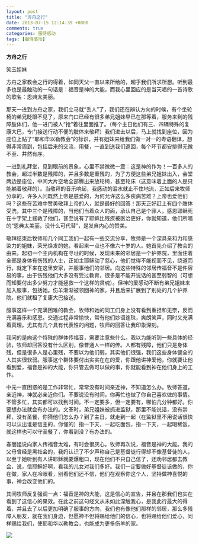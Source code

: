 ```yaml
---
layout: post
title: "方舟之行"
date: 2013-07-15 12:14:39 +0800
comments: true
categories: 服侍感动
tags: [服侍感动]
---
```

**方舟之行**

笑玉姐妹

方舟之家教会之行的得着，如同天父一直以来所给的，超乎我们所求所想。听到最多也是最触动的一句话是：福音是神的大能，而我心里回应的是当天唱的一首诗歌的歌名：恩典太美丽。

那天一进到方舟之家，我们立马就“丢人”了，我们还在辨认方向的时候，有个坐轮椅的弟兄眨眼不见了，原来门口已经有很多弟兄姐妹早已在那等着，服务来到的残障肢体们，<!-- more -->他一进门被人“抢”着往里面推了。（每个主日他们有三、四辆特殊的复康大巴，专门接送行动不便的肢体来敬拜）我们进去以后，马上就找到座位，因为座位上贴了“耶和华以勒教会”的标识，并有姐妹来给我们做一对一的粤语翻译，想得非常周到，包括后来的交流，用餐，一直到送我们返回，每个环节都安排得无微不至、井然有序。

一进到礼拜堂，见到眼前的景象，心里不禁微微一震：这是神的作为！一百多人的教会，超过半数是残障的，并且多数是重残的，为了方便这些弟兄姐妹出入，会堂两边是座位，中间大片空地全部腾出来放轮椅，甚至轮床（这意味着上面的人是只能躺着敬拜的）。当敬拜的音乐响起，我感动的泪水就止不住地流，正如后来牧师分享的，许多人问既然上帝是慈爱的，为何允许这么多疾病苦难？上帝也爱他们吗？这些在苦难中赞美敬拜上帝的人，就是最好的回答！那天正好赶上有四个肢体受洗，其中三个是残障的，当他们当着众人的面，承认自己是个罪人，感恩耶稣死在十字架上拯救了他们，甚至说有了耶稣比残疾被医治更好，你就知道，他们所唱的“恩典太美丽，没什么可代替”，是发自内心的赞美。

敬拜结束后牧师和几个同工我们一起有一些交流分享，牧师是一个深具亲和力和感染力的姐妹，荣光焕发的她，看起来一点也不像六十岁的人。她首先介绍了教会的由来。起初一个主内机构在寻址的时候，发现未来的邻居是一个护养院，里面住着全部是身体有伤残的人士，正如主耶稣动了慈心，他们觉得不能视而不见，绕道而行，就定下来在这里安家，并服事他们的邻居。向这些特殊的邻居传福音不是件容易的事，由于伤残他们大多没有受过教育，很多是不能开说话的甚至弱智的（可想而知要付出多少努力才能拯救一个这样的灵魂）。但神的爱感动不断有弟兄姐妹来加入服事，包括她。伤羊渐渐被领回神的家，并且后来扩展到了别处的几个护养院，他们就租了复康大巴接送。

服事这样一个充满困难的教会，牧师和她的同工们身上没有看到重担和无奈，反而充满喜乐和感恩。交通过程非常愉快，常有他们妙语连珠，爽朗笑声，同时又充满着真理。尤其有几个具有代表性的问题，牧师的回答让我印象深刻。

我问的是向这个特殊的群体传福音，需要注意些什么。我以为能听到一些具体的经验，牧师却回答没有什么区别，像普通人一样的传。人都有残障，他们只是身体残，但是很多人是心里残，不要以为他们弱，其实他们很强，我们这些身体健全的人其实很软弱。服事这个群体要付出实实在在的爱，你跟他讲神爱他，你就要让他看到爱，福音是神的大能，你只管去做可以做的事，你就能看到神在他们身上的工作。

中元一直困惑的是工作非常忙，常常没有时间亲近神，不知道怎么办。牧师答道，亲近神，神就必亲近你们。不要说没有时间，你再忙也做了你自己喜欢做的事情。不管多忙，其实都可以找到时间。不一定要多，但一定要有，哪怕几分钟都好。你要想办法就会有办法的。文革时，弟兄姐妹被抓进监狱，那里不能说话，没有崇拜，没有圣餐，你猜他们怎么办？到了主日，就走到一起（在监狱里不用说话很快可以认出谁是信主的，你懂的）指一下天，一起吃面包，指一下天，一起喝稀饭，就这样也可以守圣餐了，你看到没？有办法的。

春丽姐说向家人传福音太难，有时会很灰心。牧师再次说，福音是神的大能。我的父母曾经是黑社会的，我妈认识了不少声称自己是基督徒行得却不像基督徒的人，以至于她听到有人讲耶稣就要爆粗口，现在他们不只自己信了，还劝邻居都去教会，说，信耶稣好啊，看我的儿女对我们多好。我们一定要做好基督徒该做的，你在做，家人在冷眼看，别看他们还不信，他们在观察你这个人，坚持做神喜悦的事，神会改变他们的。

其间牧师反复强调一点：福音是神的大能，这是信心的宣告，并且在那我们也实在看到了这信心的果效。在此之前这句经文从未如此深触我心，是我此行最大的得着，并且去了以后更加明确了服事的方向，我们也有像他们那样的邻居，那么多残障人朋友，就在我们身边，但愿神不但将赐给他们的信心，也将赐给他们爱心，同样赐给我们，使耶和华以勒教会，也能成为更多伤羊的家。

<img src="{{ root_url }}/images/blog-img/to-hk-church.jpg" />
